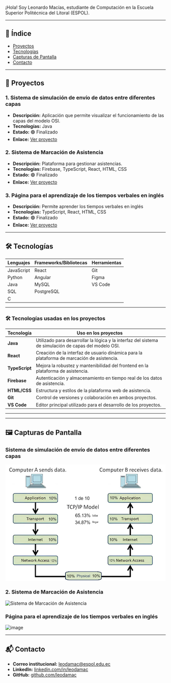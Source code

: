 
¡Hola! Soy Leonardo Macías, estudiante de Computación en la Escuela Superior Politécnica del Litoral (ESPOL).

---

## 📂 Índice

- [Proyectos](#proyectos)
- [Tecnologías](#tecnologías)
- [Capturas de Pantalla](#capturas-de-pantalla)
- [Contacto](#contacto)

---

## 🚀 Proyectos

### 1. Sistema de simulación de envío de datos entre diferentes capas
- **Descripción:** Aplicación que permite visualizar el funcionamiento de las capas del modelo OSI.
- **Tecnologías:** Java
- **Estado:** 🟢 Finalizado
- **Enlace:** [Ver proyecto](https://github.com/leodamac/Proyecto-Redes)

### 2. Sistema de Marcación de Asistencia
- **Descripción:** Plataforma para gestionar asistencias.
- **Tecnologías:** Firebase, TypeScript, React, HTML, CSS
- **Estado:** 🟢 Finalizado
- **Enlace:** [Ver proyecto](https://github.com/leodamac/Voluntariado)

### 3. Página para el aprendizaje de los tiempos verbales en inglés
- **Descripción:** Permite aprender los tiempos verbales en inglés
- **Tecnologías:** TypeScript, React, HTML, CSS
- **Estado:** 🟢 Finalizado
- **Enlace:** [Ver proyecto](https://github.com/leodamac/english-class)
---

## 🛠️ Tecnologías

| Lenguajes         | Frameworks/Bibliotecas     | Herramientas     |
|-------------------|---------------------------|------------------|
| JavaScript        | React                     | Git              |
| Python            | Angular                   | Figma            |
| Java              | MySQL                   | VS Code          |
| SQL               | PostgreSQL          |                  |
| C                 |                           |                  |
---

### 🛠️ Tecnologías usadas en los proyectos

| Tecnología         | Uso en los proyectos                                                                                   |
|--------------------|-------------------------------------------------------------------------------------------------------|
| **Java**           | Utilizado para desarrollar la lógica y la interfaz del sistema de simulación de capas del modelo OSI. |
| **React**          | Creación de la interfaz de usuario dinámica para la plataforma de marcación de asistencia.             |
| **TypeScript**     | Mejora la robustez y mantenibilidad del frontend en la plataforma de asistencia.                      |
| **Firebase**       | Autenticación y almacenamiento en tiempo real de los datos de asistencia.                             |
| **HTML/CSS**       | Estructura y estilos de la plataforma web de asistencia.                                              |
| **Git**            | Control de versiones y colaboración en ambos proyectos.                                               |
| **VS Code**        | Editor principal utilizado para el desarrollo de los proyectos.                                       |

---

---

## 🖼️ Capturas de Pantalla

### Sistema de simulación de envío de datos entre diferentes capas
![TCP/IP Model with Physical Layer](https://github.com/leodamac/Proyecto-Redes/blob/main/Grupo7_RedesDeDatos/src/main/resources/tcpip.jpg)

### 2. Sistema de Marcación de Asistencia
![Sistema de Marcación de Asistencia](https://github.com/user-attachments/assets/aaedf306-183d-405d-a0d0-ada5f48f2296)

### Página para el aprendizaje de los tiempos verbales en inglés
![image](https://github.com/user-attachments/assets/0822681b-52a1-4d89-a194-cdfaa5cd4ba1)


---

## 📬 Contacto

- **Correo institucional:** [leodamac@espol.edu.ec](mailto:leodamac@espol.edu.ec)
- **LinkedIn:** [linkedin.com/in/leodamac](https://linkedin.com/in/leodamac)
- **GitHub:** [github.com/leodamac](https://github.com/leodamac)
